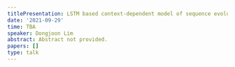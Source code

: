 ```yaml
---
titlePresentation: LSTM based context-dependent model of sequence evolution
date: '2021-09-29'
time: TBA
speaker: Dongjoon Lim
abstract: Abstract not provided.
papers: []
type: talk
---
```


